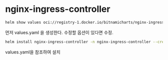 # nginx-ingress-controller

```sh
helm show values oci://registry-1.docker.io/bitnamicharts/nginx-ingress-controller > values.yaml
```

먼저 values.yaml 을 생성한다. 수정할 옵션이 있다면 수정.

```sh
helm install nginx-ingress-controller -n nginx-ingress-controller --create-namespace -f values.yaml oci://registry-1.docker.io/bitnamicharts/nginx-ingress-controller
```

values.yaml을 참조하여 설치
